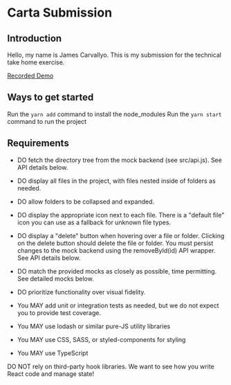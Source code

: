 # Carta Submission

## Introduction

Hello, my name is James Carvallyo. This is my submission for the technical take home exercise.

[Recorded Demo ](https://www.loom.com/share/b4bdcbe5dfb44ce08e91e5de6db7defd?sid=2552677f-0b9a-452e-abc3-955143ed36f1)

## Ways to get started

Run the `yarn add` command to install the node_modules
Run the `yarn start` command to run the project

## Requirements

- DO fetch the directory tree from the mock backend (see src/api.js). See API details below.
- DO display all files in the project, with files nested inside of folders as needed.
- DO allow folders to be collapsed and expanded.
- DO display the appropriate icon next to each file. There is a "default file" icon you can use as a fallback for unknown file types.
- DO display a "delete" button when hovering over a file or folder. Clicking on the delete button should delete the file or folder. You must persist changes to the mock backend using the removeById(id) API wrapper. See API details below.

- DO match the provided mocks as closely as possible, time permitting. See detailed mocks below.
- DO prioritize functionality over visual fidelity.
- You MAY add unit or integration tests as needed, but we do not expect you to provide test coverage.
- You MAY use lodash or similar pure-JS utility libraries
- You MAY use CSS, SASS, or styled-components for styling
- You MAY use TypeScript

DO NOT rely on third-party hook libraries. We want to see how you write React code and manage state!
